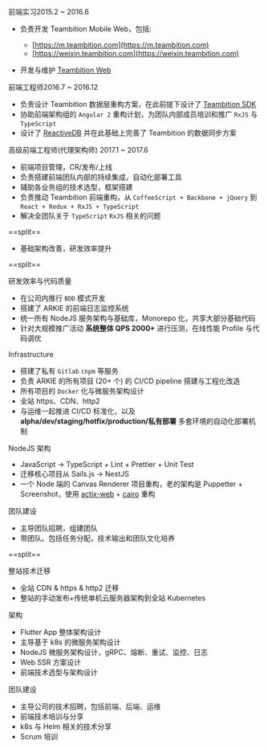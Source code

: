 <block class="experience-block">
  <p><span class="experience-sub-title">前端实习</span><span class="experience-sub-time">2015.2 ~ 2016.6</span></p>
</block>

- 负责开发 Teambition Mobile Web，包括:

  - [https://m.teambition.com](https://m.teambition.com)
  - [https://weixin.teambition.com](https://weixin.teambition.com)

- 开发与维护 [Teambition Web](https://www.teambition.com/projects)

<block class="experience-block">
  <p><span class="experience-sub-title">前端工程师</span><span class="experience-sub-time">2016.7 ~ 2016.12</span></p>
</block>

- 负责设计 Teambition 数据层重构方案，在此前提下设计了 [Teambition SDK](https://github.com/teambition/teambition-sdk)
- 协助前端架构组的 `Angular 2` 重构计划，为团队内部成员培训和推广 `RxJS` 与 `TypeScript`
- 设计了 [ReactiveDB](https://github.com/reactivedb/core) 并在此基础上完善了 Teambition 的数据同步方案

<block class="experience-block">
  <p>
    <span class="experience-sub-title">
      高级前端工程师(代理架构师)
    </span>
    <span class="experience-sub-time">
      2017.1 ~ 2017.6
    </span>
  </p>
</block>

- 前端项目管理，CR/发布/上线
- 负责搭建前端团队内部的持续集成，自动化部署工具
- 辅助各业务组的技术选型，框架搭建
- 负责推动 Teambition 前端重构，从 `CoffeeScript + Backbone + jQuery` 到 `React + Redux + RxJS + TypeScript`
- 解决全团队关于 `TypeScript` `RxJS` 相关的问题

==split==

- 基础架构改善，研发效率提升

==split==

<block class="experience-block">
  <p><span class="experience-sub-title">研发效率与代码质量</span></p>
</block>

- 在公司内推行 `BDD` 模式开发
- 搭建了 ARKIE 的前端日志监控系统
- 统一所有 NodeJS 服务架构与基础库，Monorepo 化，共享大部分基础代码
- 针对大规模推广活动 **系统整体 QPS 2000+** 进行压测，在线性能 Profile 与代码调优

<block class="experience-block">
  <p><span class="experience-sub-title">Infrastructure</span></p>
</block>

- 搭建了私有 `Gitlab` `cnpm` 等服务
- 负责 ARKIE 的所有项目 (20+ 个) 的 CI/CD pipeline 搭建与工程化改造
- 所有项目的 `Docker` 化与微服务架构设计
- 全站 https、CDN、http2
- 与运维一起推进 CI/CD 标准化，以及 **alpha/dev/staging/hotfix/production/私有部署** 多套环境的自动化部署机制

<block class="experience-block">
  <p><span class="experience-sub-title">NodeJS 架构</span></p>
</block>

- JavaScript -> TypeScript + Lint + Prettier + Unit Test
- 迁移核心项目从 Sails.js -> NestJS
- 一个 Node 端的 Canvas Renderer 项目重构，老的架构是 Puppetter + Screenshot，使用 [actix-web](https://github.com/actix/actix-web) + [cairo](https://github.com/gtk-rs/cairo) 重构

<block class="experience-block">
  <p><span class="experience-sub-title">团队建设</span></p>
</block>

- 主导团队招聘，组建团队
- 带团队。包括任务分配，技术输出和团队文化培养

==split==

<block class="experience-block">
  <p><span class="experience-sub-title">整站技术迁移</span></p>
</block>

- 全站 CDN & https & http2 迁移
- 整站的手动发布+传统单机云服务器架构到全站 Kubernetes

<block class="experience-block">
  <p><span class="experience-sub-title">架构</span></p>
</block>

- Flutter App 整体架构设计
- 主导基于 k8s 的微服务架构设计
- NodeJS 微服务架构设计，gRPC、熔断、重试、监控、日志
- Web SSR 方案设计
- 前端技术选型与架构设计

<block class="experience-block">
  <p><span class="experience-sub-title">团队建设</span></p>
</block>

- 主导公司的技术招聘，包括前端、后端、运维
- 前端技术培训与分享
- k8s 与 Helm 相关的技术分享
- Scrum 培训
